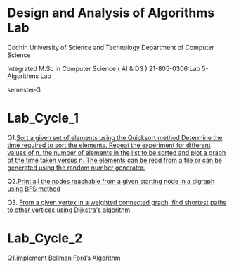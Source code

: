 # Design and Analysis of Algorithms Lab
Cochin University of Science and Technology
Department of Computer Science

Integrated M.Sc in Computer Science ( AI & DS )
21-805-0306:Lab 5-Algorithms Lab

semester-3

# Lab_Cycle_1   
 Q1.[Sort a given set of elements using the Quicksort method Determine the time required to sort the elements. Repeat the experiment for different values of n, the number of elements in the list to be sorted and plot a graph of the time taken versus n. The elements can be read from a file or can be generated using the random number generator.](https://github.com/abhishekmohank/DAA/blob/main/Lab_Cycle_1/Q1_DA.cpp)

    
Q2.[Print all the nodes reachable from a given starting node in a digraph using BFS method ](https://github.com/abhishekmohank/DAA/blob/main/Lab_Cycle_1/Q2.DA.cpp)

Q3. [From a given vertex in a weighted connected graph, find shortest paths to other vertices using Dijkstra's algorithm](#faqs)

# Lab_Cycle_2
Q1.[implement Bellman Ford’s Algorithm](https://github.com/abhishekmohank/DAA/blob/main/Lab_Cycle_2/Q1_Bellman_ford.cpp)
